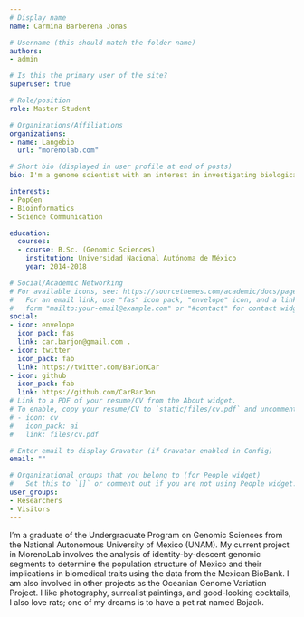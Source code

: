 ```yaml
---
# Display name
name: Carmina Barberena Jonas

# Username (this should match the folder name)
authors:
- admin

# Is this the primary user of the site?
superuser: true

# Role/position
role: Master Student

# Organizations/Affiliations
organizations:
- name: Langebio
  url: "morenolab.com"

# Short bio (displayed in user profile at end of posts)
bio: I'm a genome scientist with an interest in investigating biological, evolutionary and medical questions using computational and statistical methods from population genetics and genetic epidemiology

interests:
- PopGen
- Bioinformatics
- Science Communication

education:
  courses:
  - course: B.Sc. (Genomic Sciences)
    institution: Universidad Nacional Autónoma de México
    year: 2014-2018

# Social/Academic Networking
# For available icons, see: https://sourcethemes.com/academic/docs/page-builder/#icons
#   For an email link, use "fas" icon pack, "envelope" icon, and a link in the
#   form "mailto:your-email@example.com" or "#contact" for contact widget.
social:
- icon: envelope
  icon_pack: fas
  link: car.barjon@gmail.com .
- icon: twitter
  icon_pack: fab
  link: https://twitter.com/BarJonCar
- icon: github
  icon_pack: fab
  link: https://github.com/CarBarJon
# Link to a PDF of your resume/CV from the About widget.
# To enable, copy your resume/CV to `static/files/cv.pdf` and uncomment the lines below.
# - icon: cv
#   icon_pack: ai
#   link: files/cv.pdf

# Enter email to display Gravatar (if Gravatar enabled in Config)
email: ""

# Organizational groups that you belong to (for People widget)
#   Set this to `[]` or comment out if you are not using People widget.
user_groups:
- Researchers
- Visitors
---
```


I’m a graduate of the Undergraduate Program on Genomic Sciences from the National Autonomous University of Mexico (UNAM). My current project in MorenoLab involves the analysis of identity-by-descent genomic segments to determine the population structure of Mexico and their implications in biomedical traits using the data from the Mexican BioBank. I am also involved in other projects as the Oceanian Genome Variation Project. I like photography, surrealist paintings, and good-looking cocktails, I also love rats; one of my dreams is to have a pet rat named Bojack.
